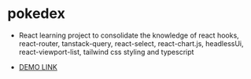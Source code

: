 # pokedex

- React learning project to consolidate the knowledge of react hooks, react-router, tanstack-query, react-select, react-chart.js, headlessUi, react-viewport-list, tailwind css styling and typescript

- [DEMO LINK](https://natalia-ponomarenko.github.io/pokedex)
